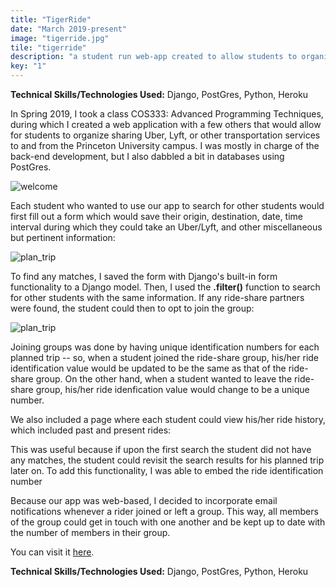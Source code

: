```yaml
---
title: "TigerRide"
date: "March 2019-present"
image: "tigerride.jpg"
tile: "tigerride"
description: "a student run web-app created to allow students to organize for transportation to and from airports."
key: "1"
---
```


__**Technical Skills/Technologies Used:**__ Django, PostGres, Python, Heroku

In Spring 2019, I took a class COS333: Advanced Programming Techniques, during which I created a web application with a few others that would allow for students to organize sharing Uber, Lyft, or other transportation services to and from the Princeton University campus. I was mostly in charge of the back-end development, but I also dabbled a bit in databases using PostGres.

![welcome](../tigerride/tigerride.jpg)

Each student who wanted to use our app to search for other students would first fill out a form which would save their origin, destination, date, time interval during which they could take an Uber/Lyft, and other miscellaneous but pertinent information:

![plan_trip](../tigerride/plantrip.jpg)

To find any matches, I saved the form with Django's built-in form functionality to a Django model. Then, I used the **.filter()** function to search for other students with the same information. If any ride-share partners were found, the student could then to opt to join the group:

![plan_trip](../tigerride/plantrip.jpg)

Joining groups was done by having unique identification numbers for each planned trip -- so, when a student joined the ride-share group, his/her ride identification value would be updated to be the same as that of the ride-share group. On the other hand, when a student wanted to leave the ride-share group, his/her ride idenfication value would change to be a unique number. 

We also included a page where each student could view his/her ride history, which included past and present rides:


This was useful because if upon the first search the student did not have any matches, the student could revisit the search results for his planned trip later on. To add this functionality, I was able to embed the ride identification number 

Because our app was web-based, I decided to incorporate email notifications whenever a rider joined or left a group. This way, all members of the group could get in touch with one another and be kept up to date with the number of members in their group.
<!-- 
any students who were traveling on the same date/time to and from the same locations
After filling out the form, which used the built-in Django form functionality, I saved the information to a Django model. 

The app connects students who were traveling on the same date to and from the same locations. In order to do so, I used the Django model and form functionalities.  -->

You can visit it [here](http://tigerride.herokuapp.com).  


__**Technical Skills/Technologies Used:**__ Django, PostGres, Python, Heroku
